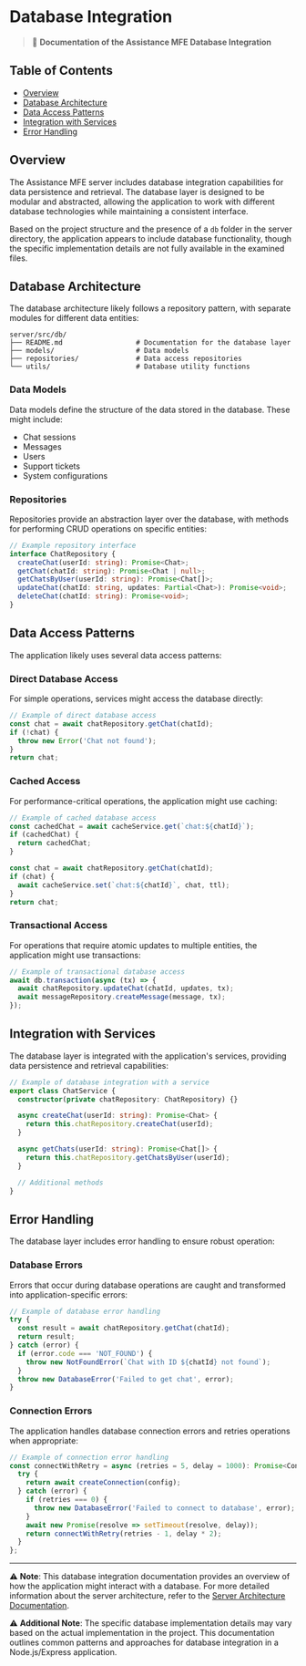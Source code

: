 # Database Integration

> 💾 **Documentation of the  Assistance MFE Database Integration**

## Table of Contents

- [Overview](#overview)
- [Database Architecture](#database-architecture)
- [Data Access Patterns](#data-access-patterns)
- [Integration with Services](#integration-with-services)
- [Error Handling](#error-handling)

## Overview

The  Assistance MFE server includes database integration capabilities for data persistence and retrieval. The database layer is designed to be modular and abstracted, allowing the application to work with different database technologies while maintaining a consistent interface.

Based on the project structure and the presence of a `db` folder in the server directory, the application appears to include database functionality, though the specific implementation details are not fully available in the examined files.

## Database Architecture

The database architecture likely follows a repository pattern, with separate modules for different data entities:

```
server/src/db/
├── README.md                  # Documentation for the database layer
├── models/                    # Data models
├── repositories/              # Data access repositories
└── utils/                     # Database utility functions
```

### Data Models

Data models define the structure of the data stored in the database. These might include:

- Chat sessions
- Messages
- Users
- Support tickets
- System configurations

### Repositories

Repositories provide an abstraction layer over the database, with methods for performing CRUD operations on specific entities:

```typescript
// Example repository interface
interface ChatRepository {
  createChat(userId: string): Promise<Chat>;
  getChat(chatId: string): Promise<Chat | null>;
  getChatsByUser(userId: string): Promise<Chat[]>;
  updateChat(chatId: string, updates: Partial<Chat>): Promise<void>;
  deleteChat(chatId: string): Promise<void>;
}
```

## Data Access Patterns

The application likely uses several data access patterns:

### Direct Database Access

For simple operations, services might access the database directly:

```typescript
// Example of direct database access
const chat = await chatRepository.getChat(chatId);
if (!chat) {
  throw new Error('Chat not found');
}
return chat;
```

### Cached Access

For performance-critical operations, the application might use caching:

```typescript
// Example of cached database access
const cachedChat = await cacheService.get(`chat:${chatId}`);
if (cachedChat) {
  return cachedChat;
}

const chat = await chatRepository.getChat(chatId);
if (chat) {
  await cacheService.set(`chat:${chatId}`, chat, ttl);
}
return chat;
```

### Transactional Access

For operations that require atomic updates to multiple entities, the application might use transactions:

```typescript
// Example of transactional database access
await db.transaction(async (tx) => {
  await chatRepository.updateChat(chatId, updates, tx);
  await messageRepository.createMessage(message, tx);
});
```

## Integration with Services

The database layer is integrated with the application's services, providing data persistence and retrieval capabilities:

```typescript
// Example of database integration with a service
export class ChatService {
  constructor(private chatRepository: ChatRepository) {}

  async createChat(userId: string): Promise<Chat> {
    return this.chatRepository.createChat(userId);
  }

  async getChats(userId: string): Promise<Chat[]> {
    return this.chatRepository.getChatsByUser(userId);
  }

  // Additional methods
}
```

## Error Handling

The database layer includes error handling to ensure robust operation:

### Database Errors

Errors that occur during database operations are caught and transformed into application-specific errors:

```typescript
// Example of database error handling
try {
  const result = await chatRepository.getChat(chatId);
  return result;
} catch (error) {
  if (error.code === 'NOT_FOUND') {
    throw new NotFoundError(`Chat with ID ${chatId} not found`);
  }
  throw new DatabaseError('Failed to get chat', error);
}
```

### Connection Errors

The application handles database connection errors and retries operations when appropriate:

```typescript
// Example of connection error handling
const connectWithRetry = async (retries = 5, delay = 1000): Promise<Connection> => {
  try {
    return await createConnection(config);
  } catch (error) {
    if (retries === 0) {
      throw new DatabaseError('Failed to connect to database', error);
    }
    await new Promise(resolve => setTimeout(resolve, delay));
    return connectWithRetry(retries - 1, delay * 2);
  }
};
```

---

⚠️ **Note**: This database integration documentation provides an overview of how the application might interact with a database. For more detailed information about the server architecture, refer to the [Server Architecture Documentation](./architecture.md).

⚠️ **Additional Note**: The specific database implementation details may vary based on the actual implementation in the project. This documentation outlines common patterns and approaches for database integration in a Node.js/Express application.
